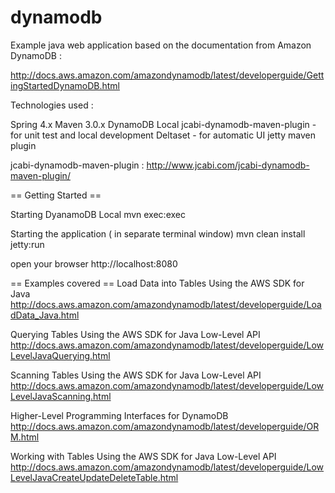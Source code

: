 dynamodb
========

Example java web application based on the documentation from Amazon DynamoDB : 

http://docs.aws.amazon.com/amazondynamodb/latest/developerguide/GettingStartedDynamoDB.html

Technologies used :

Spring 4.x
Maven 3.0.x
DynamoDB Local 
jcabi-dynamodb-maven-plugin - for unit test and local development
Deltaset - for automatic UI 
jetty maven plugin

jcabi-dynamodb-maven-plugin :
http://www.jcabi.com/jcabi-dynamodb-maven-plugin/

== Getting Started ==

Starting DyanamoDB Local
mvn exec:exec 

Starting the application ( in separate terminal window)
mvn clean install jetty:run

open your browser
http://localhost:8080

== Examples covered ==
Load Data into Tables Using the AWS SDK for Java
http://docs.aws.amazon.com/amazondynamodb/latest/developerguide/LoadData_Java.html

Querying Tables Using the AWS SDK for Java Low-Level API
http://docs.aws.amazon.com/amazondynamodb/latest/developerguide/LowLevelJavaQuerying.html

Scanning Tables Using the AWS SDK for Java Low-Level API
http://docs.aws.amazon.com/amazondynamodb/latest/developerguide/LowLevelJavaScanning.html

Higher-Level Programming Interfaces for DynamoDB
http://docs.aws.amazon.com/amazondynamodb/latest/developerguide/ORM.html

Working with Tables Using the AWS SDK for Java Low-Level API
http://docs.aws.amazon.com/amazondynamodb/latest/developerguide/LowLevelJavaCreateUpdateDeleteTable.html




